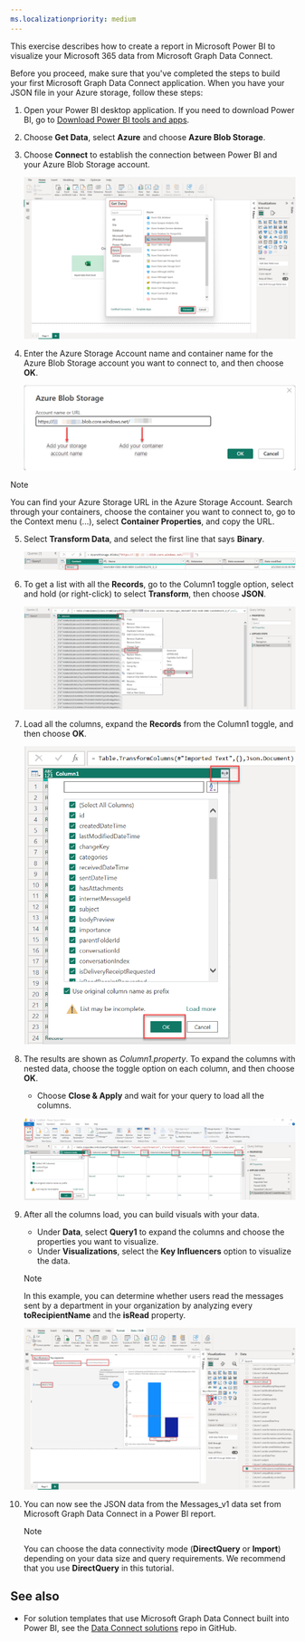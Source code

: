 ```yaml
---
ms.localizationpriority: medium
---
```


This exercise describes how to create a report in Microsoft Power BI to visualize your Microsoft 365 data from Microsoft Graph Data Connect. 

Before you proceed, make sure that you've completed the steps to build your first Microsoft Graph Data Connect application. When you have your JSON file in your Azure storage, follow these steps:

1. Open your Power BI desktop application. If you need to download Power BI, go to [Download Power BI tools and apps](https://powerbi.microsoft.com/en-us/downloads/).

2. Choose **Get Data**, select **Azure** and choose **Azure Blob Storage**.

3. Choose **Connect** to establish the connection between Power BI and your Azure Blob Storage account.

    ![A screenshot that shows how to connect to get data from an Azure Blob Storage in Power BI.](../concepts/images/data-connect-pbi-connect-blob-storage.png)

4. Enter the Azure Storage Account name and container name for the Azure Blob Storage account you want to connect to, and then choose **OK**.

    ![A screenshot that shows how to add the Azure Blob Storage account URL to get data in Power BI.](../concepts/images/data-connect-pbi-add-blob-account-name.png)

> [!NOTE] 
> You can find your Azure Storage URL in the Azure Storage Account. Search through your containers, choose the container you want to connect to, go to the Context menu (...), select **Container Properties**, and copy the URL.

5. Select **Transform Data**, and select the first line that says **Binary**.

    ![A screenshot that shows how to transform the binary data in Power BI.](../concepts/images/data-connect-pbi-transform-binary.png)

6. To get a list with all the **Records**, go to the Column1 toggle option, select and hold (or right-click) to select **Transform**, then choose **JSON**.

    ![A screenshot that shows how to expand the data columns in Power BI.](../concepts/images/data-connect-pbi-transform-columns.png)

7. Load all the columns, expand the **Records** from the Column1 toggle, and then choose **OK**.

    ![A screenshot that shows how to load all the columns in Power BI.](../concepts/images/data-connect-pbi-expand-records.png)

6. The results are shown as _Column1.property_. To expand the columns with nested data, choose the toggle option on each column, and then choose **OK**.

    - Choose **Close & Apply** and wait for your query to load all the columns.

    ![A screenshot that shows how to load all the columns in Power BI.](../concepts/images/data-connect-pbi-expand-columns-close.png)

7. After all the columns load, you can build visuals with your data.

    - Under **Data**, select **Query1** to expand the columns and choose the properties you want to visualize.
    - Under **Visualizations**, select the **Key Influencers** option to visualize the data.
    
    > [!NOTE]
    > In this example, you can determine whether users read the messages sent by a department in your organization by analyzing every **toRecipientName** and the **isRead** property.

    ![A screenshot that shows all the columns with content presented in a table in Power BI.](../concepts/images/data-connect-pbi-key-influencers.png)

8. You can now see the JSON data from the Messages_v1 data set from Microsoft Graph Data Connect in a Power BI report.

    > [!NOTE]
    > You can choose the data connectivity mode (**DirectQuery** or **Import**) depending on your data size and query requirements. We recommend that you use **DirectQuery** in this tutorial.

## See also
- For solution templates that use Microsoft Graph Data Connect built into Power BI, see the [Data Connect solutions](https://github.com/microsoftgraph/dataconnect-solutions/tree/main/solutions) repo in GitHub.